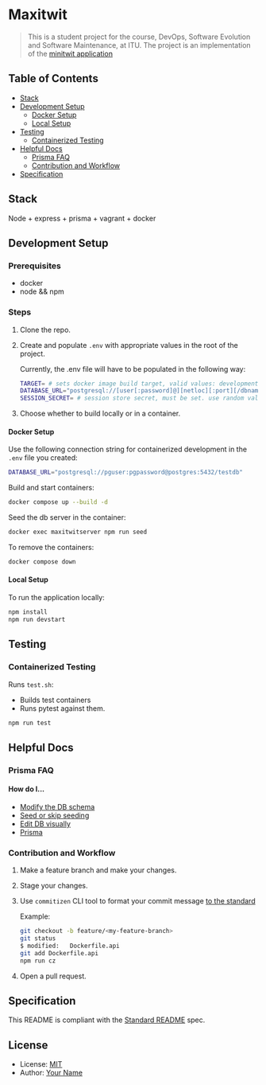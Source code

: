 # Maxitwit

> This is a student project for the course, DevOps, Software Evolution and Software Maintenance, at ITU. The project is an implementation of the [minitwit application](https://github.com/itu-devops/flask-minitwit-mongodb/tree/Containerize)

## Table of Contents

- [Stack](#stack)
- [Development Setup](#development-setup)
  - [Docker Setup](#docker-setup)
  - [Local Setup](#local-setup)
- [Testing](#testing)
  - [Containerized Testing](#containerized-testing)
- [Helpful Docs](#helpful-docs)
  - [Prisma FAQ](#prisma-faq)
  - [Contribution and Workflow](#contribution-and-workflow)
- [Specification](#specification)

## Stack

Node + express + prisma + vagrant + docker

## Development Setup

### Prerequisites

- docker
- node && npm

### Steps

1. Clone the repo.
2. Create and populate `.env` with appropriate values in the root of the project.
   
   Currently, the .env file will have to be populated in the following way:
   ```bash
   TARGET= # sets docker image build target, valid values: development, production
   DATABASE_URL="postgresql://[user[:password]@][netloc][:port][/dbname][?param1=value1&...]"
   SESSION_SECRET= # session store secret, must be set. use random value for development
   ```

3. Choose whether to build locally or in a container.

#### Docker Setup

Use the following connection string for containerized development in the `.env` file you created:
```bash
DATABASE_URL="postgresql://pguser:pgpassword@postgres:5432/testdb"
```

Build and start containers:
```bash
docker compose up --build -d
```

Seed the db server in the container:
```bash
docker exec maxitwitserver npm run seed
```

To remove the containers:
```bash
docker compose down
```

#### Local Setup

To run the application locally:

```bash
npm install
npm run devstart 
```

## Testing

### Containerized Testing

Runs `test.sh`:
- Builds test containers
- Runs pytest against them.

```bash
npm run test
```

## Helpful Docs

### Prisma FAQ

#### How do I...
- [Modify the DB schema](https://www.prisma.io/docs/orm/prisma-migrate/workflows/prototyping-your-schema#prototyping-with-an-existing-migration-history)
- [Seed or skip seeding](https://www.prisma.io/docs/orm/prisma-migrate/workflows/seeding#integrated-seeding-with-prisma-migrate)
- [Edit DB visually](https://www.prisma.io/docs/orm/tools/prisma-studio)
- [Prisma](https://www.prisma.io/docs)

### Contribution and Workflow

1. Make a feature branch and make your changes.
2. Stage your changes.
3. Use `commitizen` CLI tool to format your commit message [to the standard](https://www.conventionalcommits.org/en/v1.0.0/#summary)

   Example:
   ```bash
   git checkout -b feature/<my-feature-branch>
   git status
   $ modified:   Dockerfile.api
   git add Dockerfile.api
   npm run cz
   ```

4. Open a pull request.

## Specification

This README is compliant with the [Standard README](https://github.com/RichardLitt/standard-readme) spec.

## License

- License: [MIT](LICENSE)
- Author: [Your Name](https://github.com/yourname)
